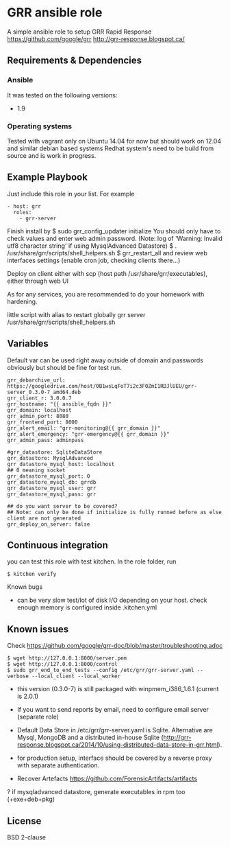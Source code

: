 # GRR ansible role

A simple ansible role to setup GRR Rapid Response
https://github.com/google/grr
http://grr-response.blogspot.ca/

## Requirements & Dependencies

### Ansible
It was tested on the following versions:
 * 1.9

### Operating systems

Tested with vagrant only on Ubuntu 14.04 for now but should work on 12.04 and similar debian based systems
Redhat system's need to be build from source and is work in progress.

## Example Playbook

Just include this role in your list.
For example

```
- host: grr
  roles:
    - grr-server
```

Finish install by
$ sudo grr_config_updater initialize
You should only have to check values and enter web admin password.
(Note: log of 'Warning: Invalid utf8 character string' if using MysqlAdvanced Datastore)
$ . /usr/share/grr/scripts/shell_helpers.sh
$ grr_restart_all
and review web interfaces settings (enable cron job, checking clients there...)

Deploy on client either with scp (host path /usr/share/grr/executables), either through web UI

As for any services, you are recommended to do your homework with hardening.

little script with alias to restart globally grr server
/usr/share/grr/scripts/shell_helpers.sh

## Variables

Default var can be used right away outside of domain and passwords 
obviously but should be fine for test run.

```
grr_debarchive_url: https://googledrive.com/host/0B1wsLqFoT7i2c3F0ZmI1RDJlUEU/grr-server_0.3.0-7_amd64.deb
grr_client_r: 3.0.0.7
grr_hostname: "{{ ansible_fqdn }}"
grr_domain: localhost
grr_admin_port: 8080
grr_frontend_port: 8000
grr_alert_email: "grr-monitoring@{{ grr_domain }}"
grr_alert_emergency: "grr-emergency@{{ grr_domain }}"
grr_admin_pass: adminpass

#grr_datastore: SqliteDataStore
grr_datastore: MysqlAdvanced
grr_datastore_mysql_host: localhost
## 0 meaning socket
grr_datastore_mysql_port: 0
grr_datastore_mysql_db: grrdb
grr_datastore_mysql_user: grr
grr_datastore_mysql_pass: grr

## do you want server to be covered?
## Note: can only be done if initialize is fully runned before as else client are not generated
grr_deploy_on_server: false
```

## Continuous integration

you can test this role with test kitchen.
In the role folder, run
```
$ kitchen verify
```

Known bugs
* can be very slow test/lot of disk I/O depending on your host. check enough memory is configured inside .kitchen.yml

## Known issues

Check
https://github.com/google/grr-doc/blob/master/troubleshooting.adoc
```
$ wget http://127.0.0.1:8000/server.pem
$ wget http://127.0.0.1:8000/control
$ sudo grr_end_to_end_tests --config /etc/grr/grr-server.yaml --verbose --local_client --local_worker
```

* this version (0.3.0-7) is still packaged with winpmem_i386_1.6.1 (current is 2.0.1)

* If you want to send reports by email, need to configure email server (separate role)

* Default Data Store in /etc/grr/grr-server.yaml is Sqlite. Alternative are Mysql, MongoDB and a distributed in-house Sqlite (http://grr-response.blogspot.ca/2014/10/using-distributed-data-store-in-grr.html).

* for production setup, interface should be covered by a reverse proxy with separate authentication.

* Recover Artefacts
https://github.com/ForensicArtifacts/artifacts

? if mysqladvanced datastore, generate executables in rpm too (+exe+deb+pkg)

## License

BSD 2-clause


